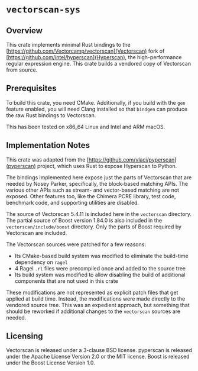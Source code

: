 # `vectorscan-sys`

## Overview
This crate implements minimal Rust bindings to the [https://github.com/Vectorcamp/vectorscan](Vectorscan) fork of [https://github.com/intel/hyperscan](Hyperscan), the high-performance regular expression engine.
This crate builds a vendored copy of Vectorscan from source.

## Prerequisites
To build this crate, you need CMake.
Additionally, if you build with the `gen` feature enabled, you will need Clang installed so that `bindgen` can produce the raw Rust bindings to Vectorscan.

This has been tested on x86_64 Linux and Intel and ARM macOS.


## Implementation Notes
This crate was adapted from the [https://github.com/vlaci/pyperscan](pyperscan) project, which uses Rust to expose Hyperscan to Python.

The bindings implemented here expose just the parts of Vectorscan that are needed by Nosey Parker, specifically, the block-based matching APIs.
The various other APIs such as stream- and vector-based matching are not exposed.
Other features too, like the Chimera PCRE library, test code, benchmark code, and supporting utilities are disabled.

The source of Vectorscan 5.4.11 is included here in the `vectorscan` directory.
The partial source of Boost version 1.84.0 is also included in the `vectorscan/include/boost` directory.
Only the parts of Boost required by Vectorscan are included.

The Vectorscan sources were patched for a few reasons:

- Its CMake-based build system was modified to eliminate the build-time dependency on `ragel`
- 4 Ragel `.rl` files were precompiled once and added to the source tree
- Its build system was modified to allow disabling the build of additional components that are not used in this crate

These modifications are not represented as explicit patch files that get applied at build time.
Instead, the modifications were made directly to the vendored source tree.
This was an expedient approach, but something that should be reworked if additional changes to the `vectorscan` sources are needed.

## Licensing
Vectorscan is released under a 3-clause BSD license.
pyperscan is released under the Apache License Version 2.0 or the MIT license.
Boost is released under the Boost License Version 1.0.
